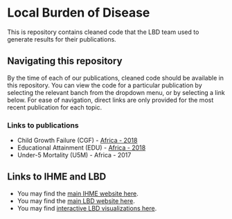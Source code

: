 # Local Burden of Disease

This is repository contains cleaned code that the LBD team used to generate results for their publications.

## Navigating this repository

By the time of each of our publications, cleaned code should be available in this repository. You can view the code for a particular publication by selecting the relevant banch from the dropdown menu, or by selecting a link below. For ease of navigation, direct links are only provided for the most recent publication for each topic.

### Links to publications

* Child Growth Failure (CGF) - [Africa - 2018](https://github.com/ihmeuw/lbd/tree/cgf_africa_2018)
* Educational Attainment (EDU) - [Africa - 2018](https://github.com/ihmeuw/lbd/tree/edu-africa-2018)
* Under-5 Mortality (U5M) - Africa - 2017

## Links to IHME and LBD

* You may find the [main IHME website here](http://www.healthdata.org).
* You may find the [main LBD website here](http://www.healthdata.org/lbd).
* You may find [interactive LBD visualizations here](http://www.healthdata.org/lbd/data-visualizations).

